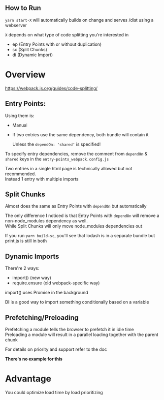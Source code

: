 ## How to Run

`yarn start-X` will automatically builds on change and serves /dist using a webserver

`X` depends on what type of code splitting you're interested in

- ep (Entry Points with or without duplication)
- sc (Split Chunks)
- di (Dynamic Import)

# Overview

https://webpack.js.org/guides/code-splitting/

## Entry Points:

Using them is:

- Manual
- If two entries use the same dependency, both bundle will contain it

  Unless the `dependOn: 'shared'` is specified!

To specify entry dependencies, remove the comment from `dependOn` & `shared` keys in the `entry-points_webpack.config.js`

Two entries in a single html page is technically allowed but not recommended.  
Instead 1 entry with multiple imports

## Split Chunks

Almost does the same as Entry Points with `dependOn` but automatically

The only difference I noticed is that Entry Points with `dependOn` will remove a non-node_modules dependency as well.  
While Split Chunks will only move node_modules dependencies out

If you run `yarn build-sc`, you'll see that lodash is in a separate bundle but print.js is still in both

## Dynamic Imports

There're 2 ways:

- import() (new way)
- require.ensure (old webpack-specific way)

import() uses Promise in the background

DI is a good way to import something conditionally based on a variable

## Prefetching/Preloading

Prefetching a module tells the browser to prefetch it in idle time  
Preloading a module will result in a parallel loading together with the parent chunk

For details on priority and support refer to the doc

**There's no example for this**

# Advantage

You could optimize load time by load prioritizing
